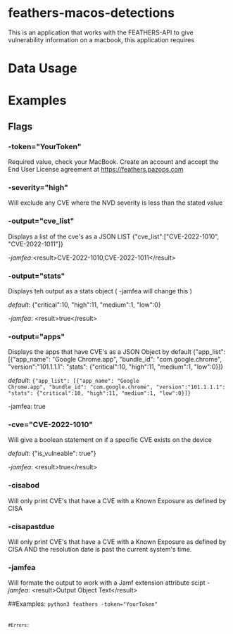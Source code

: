 # feathers-macos-detections
This is an application that works with the FEATHERS-API to give vulnerability information on a macbook, this application requires 

# Data Usage


# Examples

## Flags
### -token="YourToken" 
Required value, check your MacBook. Create an account and accept the End User License agreement at https://feathers.pazops.com

### -severity="high"
Will exclude any CVE where the NVD severity is less than the stated value

### -output="cve_list"
Displays a list of the cve's as a JSON LIST
{"cve_list":["CVE-2022-1010", "CVE-2022-1011"]}

*-jamfea*:&lt;result&gt;CVE-2022-1010,CVE-2022-1011&lt;/result&gt;

### -output="stats"
Displays teh output as a stats object ( -jamfea will change this )

*default*: {"critical":10, "high":11, "medium":1, "low":0}

*-jamfea*:  &lt;result&gt;true&lt;/result&gt;

### -output="apps"
Displays the apps that have CVE's as a JSON Object by default
{"app_list": [{"app_name": "Google Chrome.app", "bundle_id": "com.google.chrome", "version":"101.1.1.1": "stats": {"critical":10, "high":11, "medium":1, "low":0}]}

*default*: <code>{"app_list": [{"app_name": "Google Chrome.app", "bundle_id": "com.google.chrome", "version":"101.1.1.1": "stats": {"critical":10, "high":11, "medium":1, "low":0}]}</code>

-jamfea: <result>true</result>

### -cve="CVE-2022-1010"
Will give a boolean statement on if a specific CVE exists on the device

*default*: {"is_vulneable": true"}

*-jamfea*:  &lt;result&gt;true&lt;/result&gt;

### -cisabod
Will only print CVE's that have a CVE with a Known Exposure as defined by CISA

### -cisapastdue
Will only print CVE's that have a CVE with a Known Exposure as defined by CISA AND the resolution date is past the current system's time.

### -jamfea
Will formate the output to work with a Jamf extension attribute scipt
*-jamfea*:  &lt;result&gt;Output Object Text&lt;/result&gt;


##Examples: 
<code>python3 feathers -token="YourToken"<code>

#Errors: 
